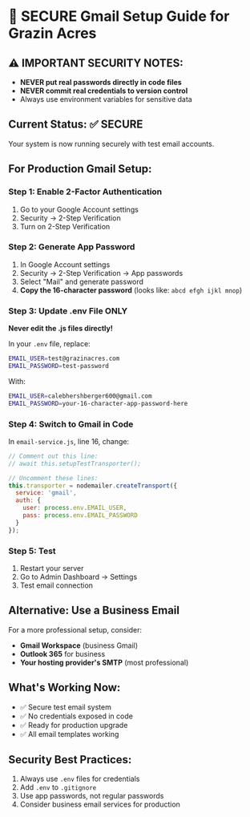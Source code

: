 # 🔐 SECURE Gmail Setup Guide for Grazin Acres

## ⚠️ IMPORTANT SECURITY NOTES:
- **NEVER put real passwords directly in code files**
- **NEVER commit real credentials to version control**
- Always use environment variables for sensitive data

## Current Status: ✅ SECURE
Your system is now running securely with test email accounts.

## For Production Gmail Setup:

### Step 1: Enable 2-Factor Authentication
1. Go to your Google Account settings
2. Security → 2-Step Verification
3. Turn on 2-Step Verification

### Step 2: Generate App Password
1. In Google Account settings
2. Security → 2-Step Verification → App passwords
3. Select "Mail" and generate password
4. **Copy the 16-character password** (looks like: `abcd efgh ijkl mnop`)

### Step 3: Update .env File ONLY
**Never edit the .js files directly!**

In your `.env` file, replace:
```bash
EMAIL_USER=test@grazinacres.com
EMAIL_PASSWORD=test-password
```

With:
```bash
EMAIL_USER=calebhershberger600@gmail.com
EMAIL_PASSWORD=your-16-character-app-password-here
```

### Step 4: Switch to Gmail in Code
In `email-service.js`, line 16, change:
```javascript
// Comment out this line:
// await this.setupTestTransporter();

// Uncomment these lines:
this.transporter = nodemailer.createTransport({
  service: 'gmail',
  auth: {
    user: process.env.EMAIL_USER,
    pass: process.env.EMAIL_PASSWORD
  }
});
```

### Step 5: Test
1. Restart your server
2. Go to Admin Dashboard → Settings
3. Test email connection

## Alternative: Use a Business Email
For a more professional setup, consider:
- **Gmail Workspace** (business Gmail)
- **Outlook 365** for business
- **Your hosting provider's SMTP** (most professional)

## What's Working Now:
- ✅ Secure test email system
- ✅ No credentials exposed in code
- ✅ Ready for production upgrade
- ✅ All email templates working

## Security Best Practices:
1. Always use `.env` files for credentials
2. Add `.env` to `.gitignore`
3. Use app passwords, not regular passwords
4. Consider business email services for production
